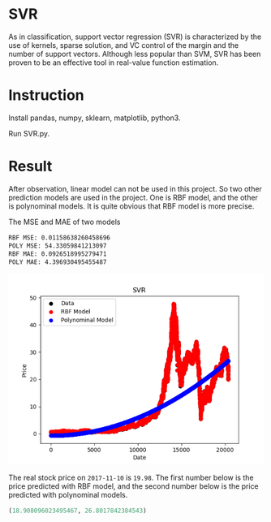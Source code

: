 # SVR

As in classification, support vector regression (SVR) is characterized by the use of kernels, sparse solution, and VC control of the margin and the number of support vectors. Although less popular than SVM, SVR has been proven to be an effective tool in real-value function estimation.

# Instruction

Install pandas, numpy, sklearn, matplotlib, python3.

Run SVR.py.

# Result

After observation, linear model can not be used in this project. So two other prediction models are used in the project. One is RBF model, and the other is polynominal models. It is quite obvious that RBF model is more precise.



The MSE and MAE of two models

```
RBF MSE: 0.01158638260458696
POLY MSE: 54.33059841213097
RBF MAE: 0.0926518995279471
POLY MAE: 4.396930495455487
```



![image](https://github.com/OneCircle1/MengProgram3/blob/master/SVR/png/SVR.png)



The real stock price on ```2017-11-10``` is ```19.98```. The first number below is the price predicted with RBF model, and the second number below is the price predicted with polynominal models.

```python
(18.908096023495467, 26.8017842384543)
```

